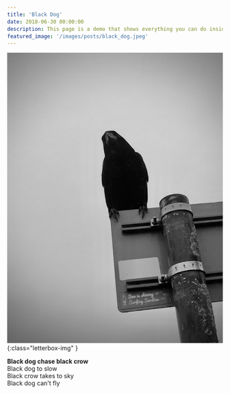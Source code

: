 ```yaml
---
title: 'Black Dog'
date: 2018-06-30 00:00:00
description: This page is a demo that shows everything you can do inside portfolio and blog posts.
featured_image: '/images/posts/black_dog.jpeg'
---
```


![black-crow](/images/posts/black_dog.jpeg){:class="letterbox-img" }

**Black dog chase black crow**  
Black dog to slow  
Black crow takes to sky  
Black dog can't fly  